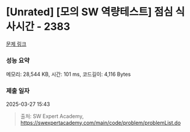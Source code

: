 # [Unrated] [모의 SW 역량테스트] 점심 식사시간 - 2383 

[문제 링크](https://swexpertacademy.com/main/code/problem/problemDetail.do?contestProbId=AV5-BEE6AK0DFAVl) 

### 성능 요약

메모리: 28,544 KB, 시간: 101 ms, 코드길이: 4,116 Bytes

### 제출 일자

2025-03-27 15:43



> 출처: SW Expert Academy, https://swexpertacademy.com/main/code/problem/problemList.do